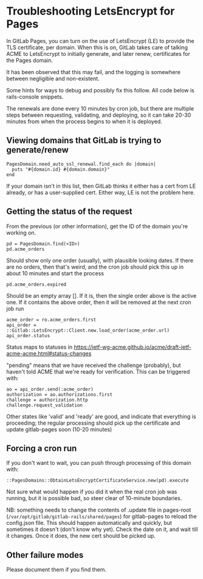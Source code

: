 # Troubleshooting LetsEncrypt for Pages

In GitLab Pages, you can turn on the use of LetsEncrypt (LE) to provide the TLS certificate, per domain.  When this is on, GitLab takes care of talking ACME to LetsEncrypt to initially generate, and later renew, certificates for the Pages domain.

It has been observed that this may fail, and the logging is somewhere between negligible and non-existent.

Some hints for ways to debug and possibly fix this follow.  All code below is rails-console snippets.

The renewals are done every 10 minutes by cron job, but there are multiple steps between requesting, validating, and deploying, so it can take 20-30 minutes from when the process begins to when it is deployed.

## Viewing domains that GitLab is trying to generate/renew

```
PagesDomain.need_auto_ssl_renewal.find_each do |domain|
  puts "#{domain.id} #{domain.domain}"
end
```

If your domain isn't in this list, then GitLab thinks it either has a cert from LE already, or has a user-supplied cert.  Either way, LE is not the problem here.

## Getting the status of the request
From the previous (or other information), get the ID of the domain you're working on.

```
pd = PagesDomain.find(<ID>)
pd.acme_orders
```
Should show only one order (usually), with plausible looking dates.  If there are no orders, then that's weird, and the cron job should pick this up in about 10 minutes and start the process

```
pd.acme_orders.expired
```
Should be an empty array [].  If it is, then the single order above is the active one.  If it contains the above order, then it will be removed at the next cron job run

```
acme_order = ro.acme_orders.first
api_order = ::Gitlab::LetsEncrypt::Client.new.load_order(acme_order.url)
api_order.status
```
Status maps to statuses in https://ietf-wg-acme.github.io/acme/draft-ietf-acme-acme.html#status-changes

"pending" means that we have received the challenge (probably), but haven't told ACME that we're ready for verification.  This can be triggered with:
```
ao = api_order.send(:acme_order)
authorization = ao.authorizations.first
challenge = authorization.http
challenge.request_validation
```

Other states like 'valid' and 'ready' are good, and indicate that everything is proceeding; the regular processing should pick up the certificate and update gitlab-pages soon (10-20 minutes)

## Forcing a cron run

If you don't want to wait, you can push through processing of this domain with:
```
::PagesDomains::ObtainLetsEncryptCertificateService.new(pd).execute
```

Not sure what would happen if you did it when the real cron job was running, but it is possible bad, so steer clear of 10-minute boundaries.

NB: something needs to change the contents of .update file in pages-root (`/var/opt/gitlab/gitlab-rails/shared/pages`) for gitlab-pages to reload the config.json file.  This should happen automatically and quickly, but sometimes it doesn't (don't know why yet).  Check the date on it, and wait till it changes.  Once it does, the new cert should be picked up.

## Other failure modes
Please document them if you find them.
